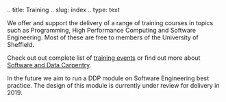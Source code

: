 .. title: Training
.. slug: index
.. type: text

We offer and support the delivery of a range of training courses in topics such as Programming, High Performance Computing and Software Engineering. Most of these are free to members of the University of Sheffield.

Check out out complete list of [training events](./events) or find out more about [Software and Data Carpentry](./carpentry).

In the future we aim to run a DDP module on Software Engineering best practice. The design of this module is currently under review for delivery in 2019.